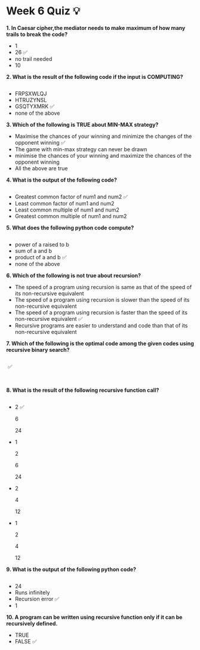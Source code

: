 # Week 6 Quiz 💡


**1. In Caesar cipher,the mediator needs to make maximum of how many trails to break the code?**
- 1
- 26  ✅
- no trail needed
- 10



**2. What is the result of the following code if the input is COMPUTING?**

<img src="https://storage.googleapis.com/swayam-node1-production.appspot.com/assets/img/noc21_cs32/cs32W6Q2.png" alt="">

- FRPSXWLQJ
- HTRUZYNSL
- GSQTYXMRK  ✅
- none of the above


**3. Which of the following is TRUE about MIN-MAX strategy?**
- Maximise the chances of your winning and minimize the changes of the opponent winning  ✅
- The game with min-max strategy can never be drawn
- minimise the chances of your winning and maximize the chances of the opponent winning
- All the above are true

**4. What is the output of the following code?**

<img src="https://storage.googleapis.com/swayam-node1-production.appspot.com/assets/img/noc21_cs32/cs32W6Q4.png" alt="">

- Greatest common factor of num1 and num2  ✅
- Least common factor of num1 and num2
- Least common multiple of num1 and num2
- Greatest common multiple of num1 and num2

**5. What does the following python code compute?**

<img src="https://storage.googleapis.com/swayam-node1-production.appspot.com/assets/img/noc21_cs32/cs32W6Q5.png" alt="">

- power of a raised to b
- sum of a and b
- product of a and b  ✅
- none of the above

**6. Which of the following is not true about recursion?**
- The speed of a program using recursion is same as that of the speed of its non-recursive equivalent
- The speed of a program using recursion is slower than the speed of its non-recursive equivalent
- The speed of a program using recursion is faster than the speed of its non-recursive equivalent  ✅
- Recursive programs are easier to understand and code than that of its non-recursive equivalent

**7. Which of the following is the optimal code among the given codes using recursive binary search?**

<img src="https://storage.googleapis.com/swayam-node1-production.appspot.com/assets/img/noc21_cs32/cs32W6Q7.a.png" alt="">

<img src="https://storage.googleapis.com/swayam-node1-production.appspot.com/assets/img/noc21_cs32/cs32W6Q7.b.png" alt="">  ✅

<img src="https://storage.googleapis.com/swayam-node1-production.appspot.com/assets/img/noc21_cs32/cs32W6Q7.c.png" alt="">

<img src="https://storage.googleapis.com/swayam-node1-production.appspot.com/assets/img/noc21_cs32/cs32W6Q7.d.png" alt="">

**8. What is the result of the following recursive function call?**

<img src="https://storage.googleapis.com/swayam-node1-production.appspot.com/assets/img/noc21_cs32/cs32W6Q8.png" alt="">

- 2  ✅

  6
  
  24

- 1

  2
  
  6
  
  24

- 2

  4
  
  12

- 1

  2
  
  4
  
  12
  
**9. What is the output of the following python code?**

<img src="https://storage.googleapis.com/swayam-node1-production.appspot.com/assets/img/noc21_cs32/cs32W6Q9.png" alt="">

- 24
- Runs infinitely
- Recursion error  ✅
- 1

**10. A program can be written using recursive function only if it can be recursively defined.**
- TRUE  
- FALSE  ✅
